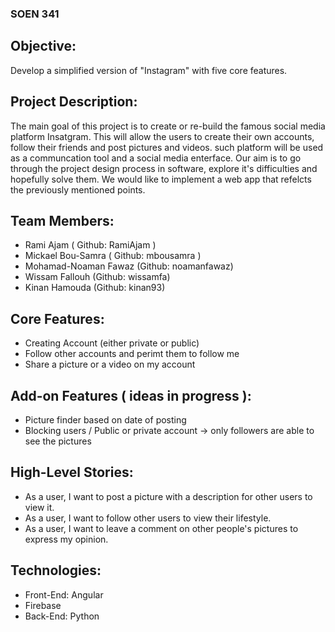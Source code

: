 ### SOEN 341 

## Objective:

Develop a simplified version of "Instagram" with five core features.


## Project Description: 

The main goal of this project is to create or re-build the famous social media platform Insatgram.
This will allow the users to create their own accounts, follow their friends 
and post pictures and videos. such platform will be used as a communcation tool and a social media enterface. 
Our aim is to go through the project design process in software, explore it's difficulties and hopefully solve them.
We would like to implement a web app that refelcts the previously mentioned points. 

 

## Team Members: 

- Rami Ajam ( Github: RamiAjam )
- Mickael Bou-Samra ( Github: mbousamra )
- Mohamad-Noaman Fawaz (Github: noamanfawaz)
- Wissam Fallouh (Github: wissamfa)
- Kinan Hamouda (Github: kinan93)


## Core Features: 

- Creating Account (either private or public) 
- Follow other accounts and perimt them to follow me
- Share a picture or a video on my account  

## Add-on Features ( ideas in progress ): 

- Picture finder based on date of posting
- Blocking users / Public or private account -> only followers are able to see the pictures


 ## High-Level Stories: 

- As a user, I want to post a picture with a description for other users to view it.
- As a user, I want to follow other users to view their lifestyle.
- As a user, I want to leave a comment on other people's pictures to express my opinion.


## Technologies:

- Front-End: Angular 
- Firebase 
- Back-End: Python



